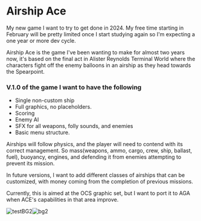# Airship Ace

My new game I want to try to get done in 2024. My free time starting in February will be pretty limited once I start studying again so I'm expecting a one year or more dev cycle.

Airship Ace is the game I've been wanting to make for almost two years now, it's based on the final act in Alister Reynolds Terminal World where the characters fight off the enemy balloons in an airship as they head towards the Spearpoint.

### V.1.0 of the game I want to have the following
- Single non-custom ship
- Full graphics, no placeholders.
- Scoring
- Enemy AI
- SFX for all weapons, folly sounds, and enemies
- Basic menu structure.

Airships will follow physics, and the player will need to contend with its correct management. So mass(weapons, ammo, cargo, crew, ship, ballast, fuel), buoyancy, engines, and defending it from enemies attempting to prevent its mission.

In future versions, I want to add different classes of airships that can be customized, with money coming from the completion of previous missions.

Currently, this is aimed at the OCS graphic set, but I want to port it to AGA when ACE's capabilities in that area improve. 

![testBG2](https://github.com/NZjeux26/AirshipAce/assets/91103932/cb7a4034-2154-4063-b684-1e771827951b)![bg2](https://github.com/NZjeux26/AirshipAce/assets/91103932/0937a7cb-6e04-4d49-9c91-288978611319)




  
